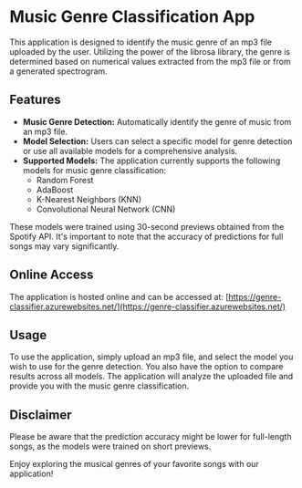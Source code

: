 # Music Genre Classification App

This application is designed to identify the music genre of an mp3 file uploaded by the user. Utilizing the power of the librosa library, the genre is determined based on numerical values extracted from the mp3 file or from a generated spectrogram. 

## Features

- **Music Genre Detection:** Automatically identify the genre of music from an mp3 file.
- **Model Selection:** Users can select a specific model for genre detection or use all available models for a comprehensive analysis.
- **Supported Models:** The application currently supports the following models for music genre classification:
  - Random Forest
  - AdaBoost
  - K-Nearest Neighbors (KNN)
  - Convolutional Neural Network (CNN)

These models were trained using 30-second previews obtained from the Spotify API. It's important to note that the accuracy of predictions for full songs may vary significantly.

## Online Access

The application is hosted online and can be accessed at: [https://genre-classifier.azurewebsites.net/](https://genre-classifier.azurewebsites.net/)

## Usage

To use the application, simply upload an mp3 file, and select the model you wish to use for the genre detection. You also have the option to compare results across all models. The application will analyze the uploaded file and provide you with the music genre classification.

## Disclaimer

Please be aware that the prediction accuracy might be lower for full-length songs, as the models were trained on short previews. 

Enjoy exploring the musical genres of your favorite songs with our application!
